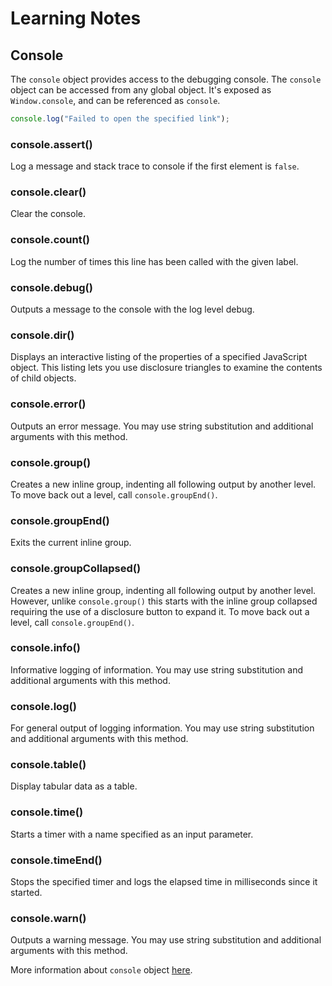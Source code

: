 # Learning Notes

## Console

The `console` object provides access to the debugging console. The `console` object can be accessed from any global object. It's exposed as `Window.console`, and can be referenced as `console`.

```js
console.log("Failed to open the specified link");
```

### console.assert()

Log a message and stack trace to console if the first element is `false`.

### console.clear()

Clear the console.

### console.count()

Log the number of times this line has been called with the given label.

### console.debug()

Outputs a message to the console with the log level debug.

### console.dir()

Displays an interactive listing of the properties of a specified JavaScript object. This listing lets you use disclosure triangles to examine the contents of child objects.

### console.error()

Outputs an error message. You may use string substitution and additional arguments with this method.

### console.group()

Creates a new inline group, indenting all following output by another level. To move back out a level, call `console.groupEnd()`.

### console.groupEnd()

Exits the current inline group.

### console.groupCollapsed()

Creates a new inline group, indenting all following output by another level. However, unlike `console.group()` this starts with the inline group collapsed requiring the use of a disclosure button to expand it. To move back out a level, call `console.groupEnd()`.

### console.info()

Informative logging of information. You may use string substitution and additional arguments with this method.

### console.log()

For general output of logging information. You may use string substitution and additional arguments with this method.

### console.table()

Display tabular data as a table.

### console.time()

Starts a timer with a name specified as an input parameter.

### console.timeEnd()

Stops the specified timer and logs the elapsed time in milliseconds since it started.

### console.warn()

Outputs a warning message. You may use string substitution and additional arguments with this method.

More information about `console` object [here](https://developer.mozilla.org/en-US/docs/Web/API/console).
